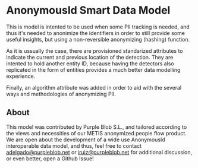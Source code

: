 AnonymousId Smart Data Model
============================

This is model is intented to be used when some PII tracking is needed, and thus it's needed to anonimize the identifiers
in order to still provide some useful insights, but using a non-reversible anonymizing (hashing) function.

As it is ussually the case, there are provisioned standarized attributes to indicate the current and previous location
of the detection. They are intented to hold another entity ID, because having the detectors also replicated in the form
of entities provides a much better data modelling experience.

Finally, an algorithm attribute was added in order to aid with the several ways and methodologies of anonymizing PII.

About
-----------------
This model was contributed by Purple Blob S.L., and tailored according to the views and necessities of our METIS anonymized
people flow product. We are open about the development of a wide use AnonymousId interoperable data model, and thus,
feel free to contact adelgado@purpleblob.net or iruiz@purpleblob.net for additional discussion, or even better, open a 
Github Issue!
